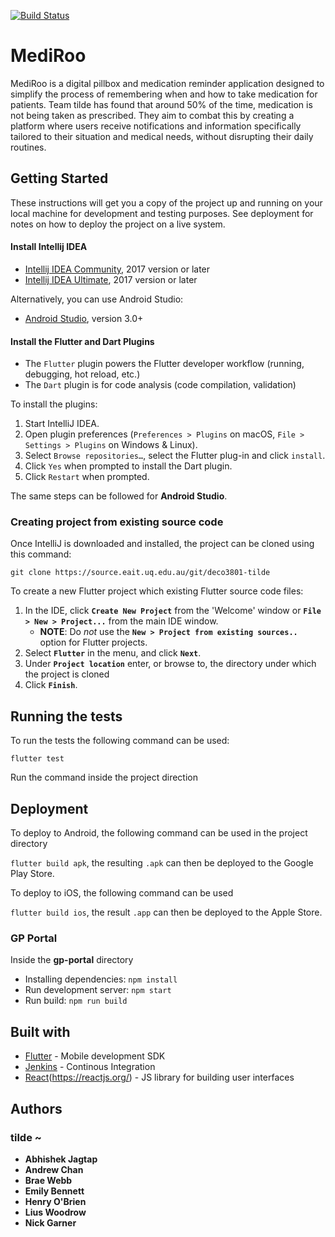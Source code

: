 [![Build Status](https://jenkins.braewebb.com/job/mediroo/badge/icon)](https://jenkins.braewebb.com/job/mediroo/)

# MediRoo

MediRoo is a digital pillbox and medication reminder application designed to simplify the process of remembering when and how to take medication for patients. Team tilde has found that around 50% of the time, medication is not being taken as prescribed. They aim to combat this by creating a platform where users receive notifications and information specifically tailored to their situation and medical needs, without disrupting their daily routines.


## Getting Started

These instructions will get you a copy of the project up and running on your local machine for development and testing purposes. See deployment for notes on how to deploy the project on a live system.

#### **Install Intellij IDEA**

- [Intellij IDEA Community](https://www.jetbrains.com/idea/download), 2017 version or later
- [Intellij IDEA Ultimate](https://www.jetbrains.com/idea/download), 2017 version or later

Alternatively, you can use Android Studio:

- [Android Studio](https://developer.android.com/studio/), version 3.0+


#### **Install the Flutter and Dart Plugins**
- The `Flutter` plugin powers the Flutter developer workflow (running, debugging, hot reload, etc.)
- The `Dart` plugin is for code analysis (code compilation, validation) 

To install the plugins:

1. Start IntelliJ IDEA.
2. Open plugin preferences (`Preferences > Plugins` on macOS, `File > Settings > Plugins` on Windows & Linux).
3. Select `Browse repositories…`, select the Flutter plug-in and click `install`.
4. Click `Yes` when prompted to install the Dart plugin.
5. Click `Restart` when prompted.

The same steps can be followed for **Android Studio**.

### Creating project from existing source code

Once IntelliJ is downloaded and installed, the project can be cloned using this command:

`git clone https://source.eait.uq.edu.au/git/deco3801-tilde`

To create a new Flutter project which existing Flutter source code files:

1. In the IDE, click **`Create New Project`** from the 'Welcome' window or **`File > New > Project...`** from the main IDE window.
    - **NOTE**: Do *not* use the **`New > Project from existing sources..`** option for Flutter projects.
2.  Select **`Flutter`** in the menu, and click **`Next`**.
3. Under **`Project location`** enter, or browse to, the directory under which the project is cloned
4. Click **`Finish`**.


## Running the tests

To run the tests the following command can be used:

`flutter test`

Run the command inside the project direction


## Deployment

To deploy to Android, the following command can be used in the project directory

`flutter build apk`, the resulting `.apk` can then be deployed to the Google Play Store.


To deploy to iOS, the following command can be used 

`flutter build ios`, the result `.app` can then be deployed to the Apple Store.

### GP Portal

Inside the **gp-portal** directory

* Installing dependencies: `npm install`
* Run development server: `npm start`
* Run build: `npm run build`

## Built with

* [Flutter](https://flutter.io/) - Mobile development SDK
* [Jenkins](https://jenkins.io/) - Continous Integration
* [React]()(https://reactjs.org/) - JS library for building user interfaces

## Authors

### tilde ~

* **Abhishek Jagtap**
* **Andrew Chan**
* **Brae Webb**
* **Emily Bennett**
* **Henry O'Brien**
* **Lius Woodrow**
* **Nick Garner**

